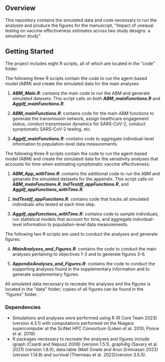 ## Overview

This repository contains the simulated data and code necessary to run the analyses and produce the figures for the manuscript, "Impact of unequal testing on vaccine effectiveness estimates across two study designs: a simulation study".

## Getting Started
The project includes eight R scripts, all of which are located in the "code" folder.

The following three R scripts contain the code to run the agent-based model (ABM) and create the simulated data for the main analyses:

1. ***ABM_Main.R***: contains the main code to run the ABM and generate simulated datasets. This script calls on both ***ABM_mainFunctions.R*** and  ***Aggdf_mainFunctions.R***. 

2. ***ABM_mainFunctions.R***: contains code for the main ABM functions to generate the transmission network, assign healthcare engagement status, conduct transmission dynamics for SARS-CoV-2, conduct symptomatic SARS-CoV-2 testing, etc. 

3. ***Aggdf_mainFunctions.R***: contains code to aggregate individual-level information to  population-level data measurements.

The following three R scripts contain the code to run the agent-based model (ABM) and create the simulated data for the sensitivity analyses that accounts for time when estimating symptomatic vaccine effectiveness:

1. ***ABM_App_withTime.R***: contains the additional code to run the ABM and generate the simulated datasets for the appendix. This script calls on ***ABM_mainFunctions.R***, ***IndTestdf_appFunctions.R***, and  ***Aggdf_appFunctions_withTime.R***. 

2. ***IndTestdf_appFunctions.R***: contains code that tracks all simulated individuals who tested at each time step. 

3. ***Aggdf_appFunctions_withTime.R***: contains code to sample individuals, run statistical models that account for time, and aggregate individual-level information to population-level data measurements.  

The following two R scripts are used to conduct the analyses and generate figures:

4. ***MainAnalyses_and_Figures.R***: contains the code to conduct the main analyses pertaining to objectives 1-3 and to generate figures 3-6.

5. ***AppendixAnalyses_and_Figures.R***: contains the code to conduct the supporting analyses found in the supplementary information and to generate supplementary figures.

All simulated data necessary to recreate the analyses and the figures is located in the "data" folder; copies of all figures can be found in the "figures" folder.

### Dependencies

* Simulations and analyses were performed using R (R Core Team 2023) (version 4.3.1) with computations performed on the Niagara supercomputer at the SciNet HPC Consortium (Loken et al. 2010; Ponce et al. 2019).
* R packages necessary to recreate the analyses and figures include igraph (Csardi and Nepusz 2006) (version 1.5.1), graph4lg (Savary et al. 2021) (version 1.8.0), data.table (Matt Dowle and Arun Srinivasan 2023) (version 1.14.8) and survival (Therneau et al. 2023)(version 3.5.5).



